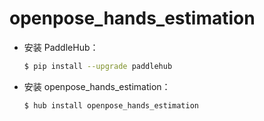 # openpose_hands_estimation
* 安装 PaddleHub：

    ```bash
    $ pip install --upgrade paddlehub
    ```

* 安装 openpose_hands_estimation：

    ```bash
    $ hub install openpose_hands_estimation
    ```
